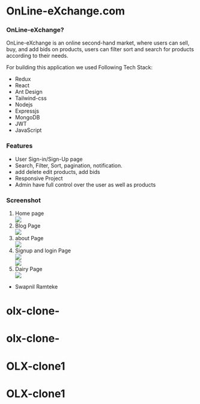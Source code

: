 # OnLine-eXchange.com


### OnLine-eXchange?
<p>OnLine-eXchange is an online second-hand market, where users can sell, buy, and add bids on products, users can filter sort and search for products according to their needs.</p>
For building this application we used Following Tech Stack:
<ul>
<li>Redux</li>
<li>React</li>
<li>Ant Design</li>
<li>Tailwind-css</li>
<li>Nodejs</li>
<li>Expressjs</li>
<li>MongoDB</li>
<li>JWT</li>
<li>JavaScript</li>

</ul>

### Features
<ul>
<li>User Sign-in/Sign-Up page</li>
<li> Search, Filter, Sort, pagination, notification.</li>
<li>add delete edit products, add bids</li>
<li>Responsive Project</li>
<li>Admin have full control over the user as well as products</li>
</ul>

### Screenshot 
<ol>
<li>Home page</li>

<div margin="auto" justifyContent="center" ><img src="https://miro.medium.com/v2/resize:fit:4800/format:webp/1*25E0ngBadkKZQ5am-aIZQQ.png"/></div>

<li>Blog Page</li>

<div margin="auto" justifyContent="center"><img src="https://miro.medium.com/v2/resize:fit:720/format:webp/1*8G52rpt21q1yA6JzqtJU8A.png"/></div>

<li>about Page</li>

<div margin="auto" justifyContent="center"><img src="https://miro.medium.com/v2/resize:fit:640/format:webp/1*cPx9b5XL633QnlhVJfR7gA.png"/></div>

<li>Signup and login Page</li>

<div margin="auto" justifyContent="center"><img src="https://miro.medium.com/v2/resize:fit:640/format:webp/1*ErpBR3RYWtC9boSFkpCBAw.png"/></div>
<div margin="auto" justifyContent="center"><img src="https://miro.medium.com/v2/resize:fit:640/format:webp/1*Fn00YrcpAqd2Kg1HxrVbLQ.png"/></div>

<li> Dairy Page</li>

<div margin="auto" justifyContent="center"><img src="https://miro.medium.com/v2/resize:fit:640/format:webp/1*EVPWUv-Mpto59p1iJSPSQw.png"/></div>

</ol>

 
<ul>
<li>Swapnil Ramteke</li>
</ul>

# olx-clone-
# olx-clone-
# OLX-clone1
# OLX-clone1
